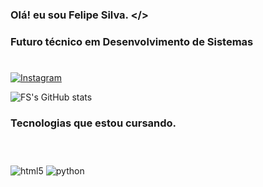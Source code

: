 ### Olá! eu sou Felipe Silva. </>

### Futuro técnico em Desenvolvimento de Sistemas

#

[![Instagram](https://img.shields.io/badge/Instagram-E4405F?style=for-the-badge&logo=instagram&logoColor=white)](https://instagram.com/fellipe_125)

![FS's GitHub stats](https://github-readme-stats.vercel.app/api?username=fellipe157&show_icons=true&theme=dark)

### Tecnologias que estou cursando.

#

<div style="display: inline_block"><br/>

   <img align="center" alt="html5" src="https://img.shields.io/badge/HTML5-E34F26?style=for-the-badge&logo=html5&logoColor=white" />

   <img align="center" alt="python" src="https://img.shields.io/badge/Python-14354C?style=for-the-badge&logo=python&logoColor=white" />

</div><br/>
